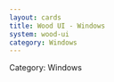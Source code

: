 ```yaml
---
layout: cards
title: Wood UI - Windows
system: wood-ui
category: Windows
---
```

<div class="alert alert-secondary mb-4"><span class="i18n innerHTML-category">Category: </span><span class="i18n innerHTML-cat-Windows">Windows</span></div>
